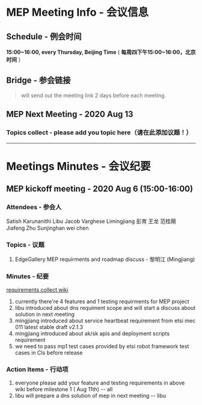 # MEP Meeting Info - 会议信息

## Schedule - 例会时间
 **15:00~16:00, every Thursday, Beijing Time** 
( **每周四下午15:00~16:00，北京时间** ）

## Bridge - 参会链接
> will send out the meeting link 2 days before each meeting.


## MEP Next Meeting - 2020 Aug 13

### Topics collect - please add you topic here（请在此添加议题！）

---
# Meetings Minutes - 会议纪要

## MEP kickoff meeting - 2020 Aug 6  (15:00-16:00)

### Attendees - 参会人

Satish Karunanithi
Libu Jacob Varghese
Limingjiang
彭育
王龙
范桂飓
Jiafeng Zhu
Sunjinghan
wei chen


### Topics - 议题

1. EdgeGallery MEP requirments and roadmap discuss  - 黎明江 (Mingjiang)

### Minutes - 纪要

[requirements collect wiki](https://gitee.com/edgegallery/community/blob/master/MEP%20PT/release/release_v1.0.0_req.md)

1. currently there're 4 features and 1 testing requirments for MEP project
2. libu introduced about dns requiment scope and will start a discuss about solution in next meeting
3. mingjiang introduced about service heartbeat requirement from etsi mec 011 latest stable draft v2.1.3
4. mingjiang introduced about ak/sk apis and deployment scripts requirement
5. we need to pass mp1 test cases provided by etsi robot framework test cases in CIs before release
### Action Items - 行动项
1. everyone please add your feature and testing requirements in above wiki before milestone 1 ( Aug 11th) -- all
2. libu will prepare a dns solution of mep in next meeting -- libu
